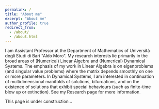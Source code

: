 ```yaml
---
permalink: /
title: "About me"
excerpt: "About me"
author_profile: true
redirect_from: 
  - /about/
  - /about.html
---
```

I am Assistant Professor at the Department of Mathematics of Università degli Studi di Bari "Aldo Moro". My research interests lie primarily in the broad areas of (Numerical) Linear Algebra and (Numerical) Dynamical Systems. The emphasis of my work in Linear Algebra is on eigenproblems (and singular value problems) where the matrix depends smoothly on one or more parameters. In Dynamical Systems, I am interested in continuation of multidimensional manifolds of solutions, bifurcations, and on the existence of solutions that exhibit special behaviours (such as finite-time blow up or extinction). See my Research page for more information.

This page is under construction...